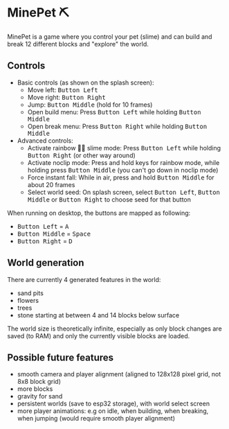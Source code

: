 # MinePet ⛏️

MinePet is a game where you control your pet (slime) and can build and break 12 different blocks and "explore" the world.

## Controls

- Basic controls (as shown on the splash screen):
  - Move left: <kbd>Button Left</kbd>
  - Move right: <kbd>Button Right</kbd>
  - Jump: <kbd>Button Middle</kbd> (hold for 10 frames)
  - Open build menu: Press <kbd>Button Left</kbd> while holding <kbd>Button Middle</kbd>
  - Open break menu: Press <kbd>Button Right</kbd> while holding <kbd>Button Middle</kbd>
- Advanced controls:
  - Activate rainbow 🏳️‍🌈 slime mode: Press <kbd>Button Left</kbd> while holding <kbd>Button Right</kbd> (or other way around)
  - Activate noclip mode: Press and hold keys for rainbow mode, while holding press <kbd>Button Middle</kbd> (you can't go down in noclip mode)
  - Force instant fall: While in air, press and hold <kbd>Button Middle</kbd> for about 20 frames
  - Select world seed: On splash screen, select <kbd>Button Left</kbd>, <kbd>Button Middle</kbd> or <kbd>Button Right</kbd> to choose seed for that button

When running on desktop, the buttons are mapped as following:

- <kbd>Button Left</kbd> = <kbd>A</kbd>
- <kbd>Button Middle</kbd> = <kbd>Space</kbd>
- <kbd>Button Right</kbd> = <kbd>D</kbd>

## World generation

There are currently 4 generated features in the world:

- sand pits
- flowers
- trees
- stone starting at between 4 and 14 blocks below surface

The world size is theoretically infinite, especially as only block changes are saved (to RAM) and only the currently visible blocks are loaded.

## Possible future features

- smooth camera and player alignment (aligned to 128x128 pixel grid, not 8x8 block grid)
- more blocks
- gravity for sand
- persistent worlds (save to esp32 storage), with world select screen
- more player animations: e.g on idle, when building, when breaking, when jumping (would require smooth player alignment)
